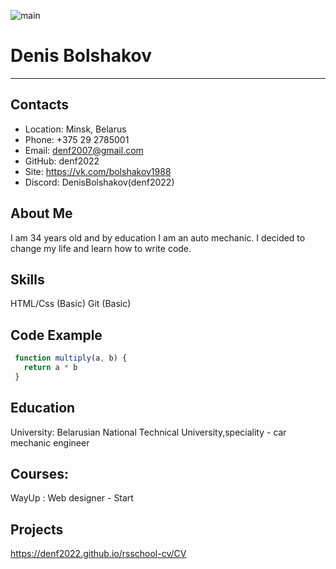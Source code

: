 <p><img src="https://sun9-73.userapi.com/impg/SK1K2ytO4KI9qnoJIs2qR6gIS3PgVulfF-Fu3Q/-kDjRovG8F4.jpg?size=1200x1600&quality=95&sign=3dbcc06801b118153065ece028f1e9a3&type=album" alt="main"></p> 

# Denis Bolshakov
---

## Contacts
- Location: Minsk, Belarus
- Phone: +375 29 2785001
- Email: denf2007@gmail.com
- GitHub: denf2022
- Site: https://vk.com/bolshakov1988
- Discord: DenisBolshakov(denf2022)

## About Me

I am 34 years old and by education I am an auto mechanic. I decided to change my life and learn how to write code.


## Skills
HTML/Css (Basic)
Git (Basic)

## Code Example

```javascript
 function multiply(a, b) {
   return a * b
 }
 ```


## Education
University: Belarusian National Technical University,speciality - car mechanic engineer


## Courses:
WayUp : Web designer - Start

## Projects
https://denf2022.github.io/rsschool-cv/CV
